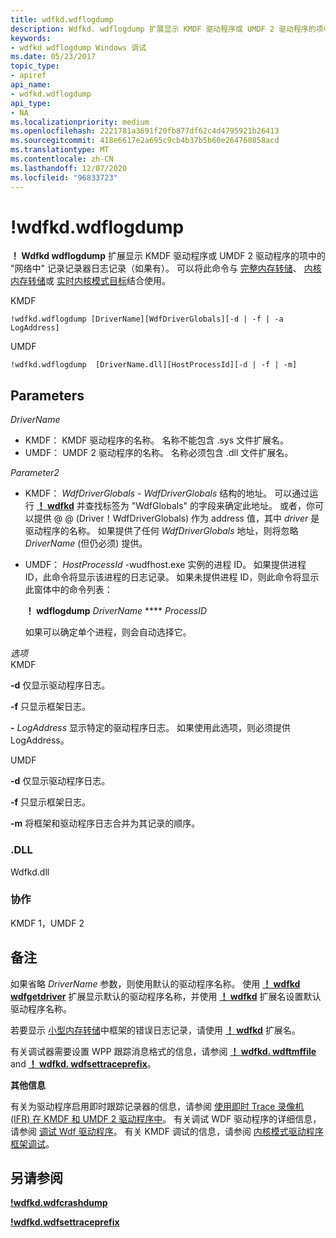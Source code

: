 ```yaml
---
title: wdfkd.wdflogdump
description: Wdfkd. wdflogdump 扩展显示 KMDF 驱动程序或 UMDF 2 驱动程序的项中的网络内记录器日志记录（如果有）。
keywords:
- wdfkd wdflogdump Windows 调试
ms.date: 05/23/2017
topic_type:
- apiref
api_name:
- wdfkd.wdflogdump
api_type:
- NA
ms.localizationpriority: medium
ms.openlocfilehash: 2221781a3691f20fb877df62c4d4795921b26413
ms.sourcegitcommit: 418e6617e2a695c9cb4b37b5b60e264760858acd
ms.translationtype: MT
ms.contentlocale: zh-CN
ms.lasthandoff: 12/07/2020
ms.locfileid: "96833723"
---
```

# <a name="wdfkdwdflogdump"></a>!wdfkd.wdflogdump


**！ Wdfkd wdflogdump** 扩展显示 KMDF 驱动程序或 UMDF 2 驱动程序的项中的 "网络中" 记录记录器日志记录（如果有）。 可以将此命令与 [完整内存转储](complete-memory-dump.md)、 [内核内存转储](kernel-memory-dump.md)或 [实时内核模式目标](live-kernel-mode-targets.md)结合使用。

KMDF

```dbgcmd
!wdfkd.wdflogdump [DriverName][WdfDriverGlobals][-d | -f | -a LogAddress]
```

UMDF

```dbgcmd
!wdfkd.wdflogdump  [DriverName.dll][HostProcessId][-d | -f | -m]
```

## <a name="span-idparametersspanspan-idparametersspanspan-idparametersspanparameters"></a><span id="Parameters"></span><span id="parameters"></span><span id="PARAMETERS"></span>Parameters


<span id="_______DriverName______"></span><span id="_______drivername______"></span><span id="_______DRIVERNAME______"></span>*DriverName*   
-   KMDF： KMDF 驱动程序的名称。 名称不能包含 .sys 文件扩展名。
-   UMDF： UMDF 2 驱动程序的名称。 名称必须包含 .dll 文件扩展名。

<span id="_______Parameter2______"></span><span id="_______parameter2______"></span><span id="_______PARAMETER2______"></span>*Parameter2*   
-   KMDF： *WdfDriverGlobals* - *WdfDriverGlobals* 结构的地址。 可以通过运行 [**！ wdfkd**](-wdfkd-wdfldr.md) 并查找标签为 "WdfGlobals" 的字段来确定此地址。 或者，你可以提供 @ @ (Driver！WdfDriverGlobals) 作为 address 值，其中 *driver* 是驱动程序的名称。 如果提供了任何 *WdfDriverGlobals* 地址，则将忽略 *DriverName* (但仍必须) 提供。
-   UMDF： *HostProcessId* -wudfhost.exe 实例的进程 ID。 如果提供进程 ID，此命令将显示该进程的日志记录。 如果未提供进程 ID，则此命令将显示此窗体中的命令列表：

    **！ wdflogdump** *DriverName*  ****  *ProcessID*

    如果可以确定单个进程，则会自动选择它。

<span id="_______Options______"></span><span id="_______options______"></span><span id="_______OPTIONS______"></span>*选项*   
KMDF

**-d** 仅显示驱动程序日志。

**-f** 只显示框架日志。

**-** *LogAddress* 显示特定的驱动程序日志。 如果使用此选项，则必须提供 LogAddress。

UMDF

**-d** 仅显示驱动程序日志。

**-f** 只显示框架日志。

**-m** 将框架和驱动程序日志合并为其记录的顺序。

### <a name="span-iddllspanspan-iddllspandll"></a><span id="DLL"></span><span id="dll"></span>.DLL

Wdfkd.dll

### <a name="span-idframeworksspanspan-idframeworksspanspan-idframeworksspanframeworks"></a><span id="Frameworks"></span><span id="frameworks"></span><span id="FRAMEWORKS"></span>协作

KMDF 1，UMDF 2

<a name="remarks"></a>备注
-------

如果省略 *DriverName* 参数，则使用默认的驱动程序名称。 使用 [**！ wdfkd wdfgetdriver**](-wdfkd-wdfgetdriver.md) 扩展显示默认的驱动程序名称，并使用 [**！ wdfkd**](-wdfkd-wdfsetdriver.md) 扩展名设置默认驱动程序名称。

若要显示 [小型内存转储](small-memory-dump.md)中框架的错误日志记录，请使用 [**！ wdfkd**](-wdfkd-wdfcrashdump.md) 扩展名。

有关调试器需要设置 WPP 跟踪消息格式的信息，请参阅 [**！ wdfkd. wdftmffile**](-wdfkd-wdftmffile.md) and [**！ wdfkd. wdfsettraceprefix**](-wdfkd-wdfsettraceprefix.md)。

**其他信息**

有关为驱动程序启用即时跟踪记录器的信息，请参阅 [使用即时 Trace 录像机 (IFR) 在 KMDF 和 UMDF 2 驱动程序中](../wdf/using-wpp-software-tracing-in-kmdf-and-umdf-2-drivers.md)。 有关调试 WDF 驱动程序的详细信息，请参阅 [调试 Wdf 驱动程序](./debug-universal-drivers---step-by-step-lab--echo-kernel-mode-.md)。 有关 KMDF 调试的信息，请参阅 [内核模式驱动程序框架调试](kernel-mode-driver-framework-debugging.md)。

## <a name="span-idsee_alsospansee-also"></a><span id="see_also"></span>另请参阅


[**!wdfkd.wdfcrashdump**](-wdfkd-wdfcrashdump.md)

[**!wdfkd.wdfsettraceprefix**](-wdfkd-wdfsettraceprefix.md)

